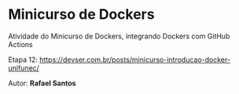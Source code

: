 # Minicurso de Dockers
Atividade do Minicurso de Dockers, integrando Dockers com GitHub Actions

Etapa 12:
https://devser.com.br/posts/minicurso-introducao-docker-unifunec/

Autor: **Rafael Santos**